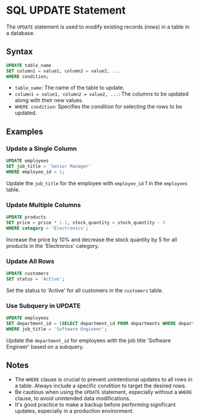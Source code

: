 # SQL UPDATE Statement

The `UPDATE` statement is used to modify existing records (rows) in a table in a database.

## Syntax

```sql
UPDATE table_name
SET column1 = value1, column2 = value2, ...
WHERE condition;
```

- `table_name`: The name of the table to update.
- `column1 = value1, column2 = value2, ...`: The columns to be updated along with their new values.
- `WHERE condition`: Specifies the condition for selecting the rows to be updated.

## Examples

### Update a Single Column

```sql
UPDATE employees
SET job_title = 'Senior Manager'
WHERE employee_id = 1;
```

Update the `job_title` for the employee with `employee_id` 1 in the `employees` table.

### Update Multiple Columns

```sql
UPDATE products
SET price = price * 1.1, stock_quantity = stock_quantity - 5
WHERE category = 'Electronics';
```

Increase the price by 10% and decrease the stock quantity by 5 for all products in the 'Electronics' category.

### Update All Rows

```sql
UPDATE customers
SET status = 'Active';
```

Set the status to 'Active' for all customers in the `customers` table.

### Use Subquery in UPDATE

```sql
UPDATE employees
SET department_id = (SELECT department_id FROM departments WHERE department_name = 'IT')
WHERE job_title = 'Software Engineer';
```

Update the `department_id` for employees with the job title 'Software Engineer' based on a subquery.

## Notes

- The `WHERE` clause is crucial to prevent unintentional updates to all rows in a table. Always include a specific condition to target the desired rows.
- Be cautious when using the `UPDATE` statement, especially without a `WHERE` clause, to avoid unintended data modifications.
- It's good practice to make a backup before performing significant updates, especially in a production environment.
